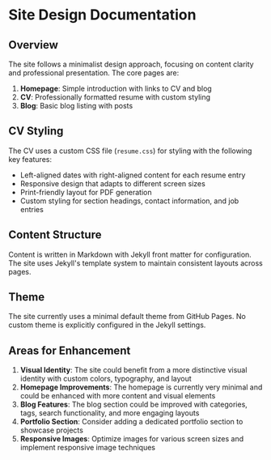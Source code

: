 # Site Design Documentation

## Overview

The site follows a minimalist design approach, focusing on content clarity and professional presentation. The core pages are:

1. **Homepage**: Simple introduction with links to CV and blog
2. **CV**: Professionally formatted resume with custom styling
3. **Blog**: Basic blog listing with posts

## CV Styling

The CV uses a custom CSS file (`resume.css`) for styling with the following key features:

- Left-aligned dates with right-aligned content for each resume entry
- Responsive design that adapts to different screen sizes
- Print-friendly layout for PDF generation
- Custom styling for section headings, contact information, and job entries

## Content Structure

Content is written in Markdown with Jekyll front matter for configuration. The site uses Jekyll's template system to maintain consistent layouts across pages.

## Theme

The site currently uses a minimal default theme from GitHub Pages. No custom theme is explicitly configured in the Jekyll settings.

## Areas for Enhancement

1. **Visual Identity**: The site could benefit from a more distinctive visual identity with custom colors, typography, and layout
2. **Homepage Improvements**: The homepage is currently very minimal and could be enhanced with more content and visual elements
3. **Blog Features**: The blog section could be improved with categories, tags, search functionality, and more engaging layouts
4. **Portfolio Section**: Consider adding a dedicated portfolio section to showcase projects
5. **Responsive Images**: Optimize images for various screen sizes and implement responsive image techniques